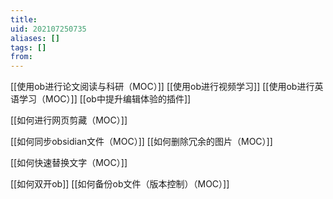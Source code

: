 ```yaml
---
title: 
uid: 202107250735
aliases: []
tags: []
from: 
---
```

[[使用ob进行论文阅读与科研（MOC）]]
[[使用ob进行视频学习]]
[[使用ob进行英语学习（MOC）]]
[[ob中提升编辑体验的插件]]

[[如何进行网页剪藏（MOC）]]

[[如何同步obsidian文件（MOC）]]
[[如何删除冗余的图片（MOC）]]

[[如何快速替换文字（MOC）]]

[[如何双开ob]]
[[如何备份ob文件（版本控制）（MOC）]]